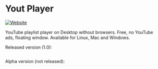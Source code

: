 # Yout Player
[![Website](https://img.shields.io/website-up-down-green-red/http/shields.io.svg)](https://youtplayer.github.io/)

YouTube playlist player on Desktop without browsers. Free, no YouTube ads, floating window. Available for Linux, Mac and Windows.

Released version (1.0):

<img src="http://i.giphy.com/BL9AuNufoqDiU.gif" alt="" />

Alpha version (not released):

<img src="http://i.giphy.com/Y048QyUw5ebNm.gif" alt="" />
<img src="http://i.giphy.com/n0xMLIWT1HC4o.gif" alt="" />
